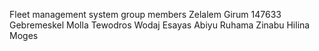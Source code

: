 Fleet management system
group members
Zelalem Girum      147633
Gebremeskel Molla
Tewodros Wodaj
Esayas Abiyu
Ruhama Zinabu
Hilina Moges